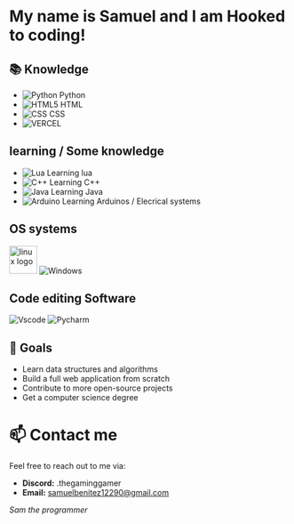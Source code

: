# My name is Samuel and I am Hooked to coding!

## 📚 Knowledge

- ![Python](https://img.shields.io/badge/Python-3776AB?style=flat-square&logo=python&logoColor=white) Python
- ![HTML5](https://img.shields.io/badge/HTML5-E34F26?style=flat-square&logo=html5&logoColor=white) HTML
- ![CSS](https://img.shields.io/badge/CSS3-1572B6?style=for-the-badge&logo=css3&logoColor=white) CSS
- ![VERCEL](https://img.shields.io/badge/Vercel-000000.svg?style=for-the-badge&logo=Vercel&logoColor=white)

## learning / Some knowledge
- ![Lua](https://img.shields.io/badge/Lua-2C2D72.svg?style=for-the-badge&logo=Lua&logoColor=white) Learning lua
- ![C++](https://img.shields.io/badge/C++-00599C?style=flat-square&logo=c%2B%2B&logoColor=white) Learning C++
- ![Java](https://img.shields.io/badge/Java-007396?style=flat-square&logo=java&logoColor=white) Learning Java
- ![Arduino](https://img.shields.io/badge/Arduino-00878F.svg?style=for-the-badge&logo=Arduino&logoColor=white) Learning Arduinos / Elecrical systems


## OS systems
<img src="https://github.com/Samuel12209/Samuel12209/assets/157180807/0eeefa8d-29eb-46ff-8342-bf3dc62c82ba" alt="linux logo" width="50"> ![Windows](https://shields.io/badge/Windows--9cf?logo=Windows&style=social) 

## Code editing Software 
![Vscode](https://img.shields.io/badge/Vscode-007ACC?style=for-the-badge&logo=visualstudiocode&logoColor=white)
![Pycharm](https://img.shields.io/badge/PyCharm-000000.svg?style=for-the-badge&logo=PyCharm&logoColor=white)

## 🌱 Goals

- Learn data structures and algorithms
- Build a full web application from scratch
- Contribute to more open-source projects
- Get a computer science degree

# 📫 Contact me

Feel free to reach out to me via:

- **Discord:** .thegaminggamer
- **Email:** samuelbenitez12290@gmail.com

*Sam the programmer*
